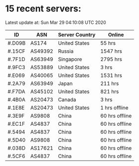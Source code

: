 # 15 recent servers:

Latest update at: Sun Mar 29 04:10:08 UTC 2020

| ID | ASN | Server Country | Online |
| -- | --- | -------------- | ------ |
| #.D09B | AS174 | United States | 55 hrs |
| #.15CF | AS49392 | Russia | 1547 hrs |
| #.7F1D | AS63949 | Singapore | 2795 hrs |
| #.9FC3 | AS53889 | United States | 3 hrs |
| #.E069 | AS40065 | United States | 1531 hrs |
| #.2A79 | AS63949 | Japan | 211 hrs |
| #.F7DA | AS45102 | United States | 821 hrs |
| #.4B0A | AS20473 | Canada | 3 hrs |
| #.1E8E | AS20473 | United States | 1 hrs offline |
| #.3E9F | AS9808 | China | 60 hrs offline |
| #.EC1F | AS4837 | China | 60 hrs offline |
| #.5494 | AS4837 | China | 60 hrs offline |
| #.5D40 | AS9808 | China | 60 hrs offline |
| #.038D | AS17621 | China | 60 hrs offline |
| #.5CF6 | AS4837 | China | 60 hrs offline |

